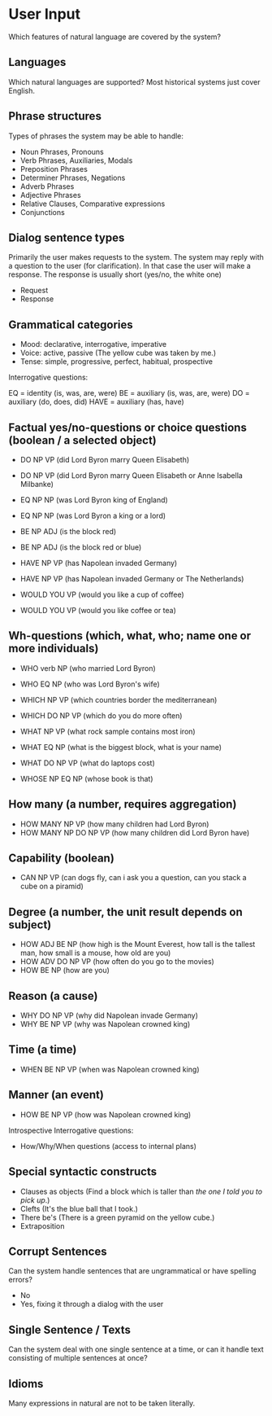 # User Input

Which features of natural language are covered by the system?

## Languages

Which natural languages are supported? Most historical systems just cover English.

## Phrase structures

Types of phrases the system may be able to handle:

* Noun Phrases, Pronouns
* Verb Phrases, Auxiliaries, Modals
* Preposition Phrases
* Determiner Phrases, Negations
* Adverb Phrases
* Adjective Phrases
* Relative Clauses, Comparative expressions
* Conjunctions

## Dialog sentence types

Primarily the user makes requests to the system. The system may reply with a question to the user (for clarification). In that case the user will make a response. The response is usually short (yes/no, the white one)

* Request
* Response

## Grammatical categories

* Mood: declarative, interrogative, imperative
* Voice: active, passive (The yellow cube was taken by me.)
* Tense: simple, progressive, perfect, habitual, prospective

Interrogative questions:

EQ = identity (is, was, are, were)
BE = auxiliary (is, was, are, were)
DO = auxiliary (do, does, did)
HAVE = auxiliary (has, have)

## Factual yes/no-questions or choice questions (boolean / a selected object)

* DO NP VP (did Lord Byron marry Queen Elisabeth)
* DO NP VP (did Lord Byron marry Queen Elisabeth or Anne Isabella Milbanke)

* EQ NP NP (was Lord Byron king of England)
* EQ NP NP (was Lord Byron a king or a lord)

* BE NP ADJ (is the block red)
* BE NP ADJ (is the block red or blue)

* HAVE NP VP (has Napolean invaded Germany)
* HAVE NP VP (has Napolean invaded Germany or The Netherlands)

* WOULD YOU VP (would you like a cup of coffee)
* WOULD YOU VP (would you like coffee or tea)

## Wh-questions (which, what, who; name one or more individuals)

* WHO verb NP (who married Lord Byron)
* WHO EQ NP (who was Lord Byron's wife)

* WHICH NP VP (which countries border the mediterranean)
* WHICH DO NP VP (which do you do more often)

* WHAT NP VP (what rock sample contains most iron)
* WHAT EQ NP (what is the biggest block, what is your name)
* WHAT DO NP VP (what do laptops cost)

* WHOSE NP EQ NP (whose book is that)

##  How many (a number, requires aggregation)

* HOW MANY NP VP (how many children had Lord Byron)
* HOW MANY NP DO NP VP (how many children did Lord Byron have)

## Capability (boolean)

* CAN NP VP (can dogs fly, can i ask you a question, can you stack a cube on a piramid)

## Degree (a number, the unit result depends on subject)

* HOW ADJ BE NP (how high is the Mount Everest, how tall is the tallest man, how small is a mouse, how old are you)
* HOW ADV DO NP VP (how often do you go to the movies)
* HOW BE NP (how are you)

## Reason (a cause)

* WHY DO NP VP (why did Napolean invade Germany)
* WHY BE NP VP (why was Napolean crowned king)

## Time (a time)

* WHEN BE NP VP (when was Napolean crowned king)

## Manner (an event)

* HOW BE NP VP (how was Napolean crowned king)

Introspective Interrogative questions:

* How/Why/When questions (access to internal plans)

## Special syntactic constructs

* Clauses as objects (Find a block which is taller than _the one I told you to pick up_.)
* Clefts (It's the blue ball that I took.)
* There be's (There is a green pyramid on the yellow cube.)
* Extraposition

## Corrupt Sentences

Can the system handle sentences that are ungrammatical or have spelling errors?

* No
* Yes, fixing it through a dialog with the user

## Single Sentence / Texts

Can the system deal with one single sentence at a time, or can it handle text consisting of multiple sentences at once?

## Idioms

Many expressions in natural are not to be taken literally.
